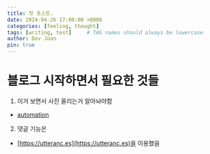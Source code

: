 ```yaml
---
title: 첫 포스트.
date: 2024-04-26 17:00:00 +0800
categories: [feeling, thought]
tags: [writing, test]     # TAG names should always be lowercase
author: Dev Joon
pin: true
---
```

# 블로그 시작하면서 필요한 것들 
1. 이거 보면서 사진 올리는거 알아놔야함  
  - [automation](https://minutestomidnight.co.uk/blog/automation-for-my-blog-publishing-workflow/)
2. 댓글 기능은 
  - [https://utteranc.es](https://utteranc.es)을 이용했음
